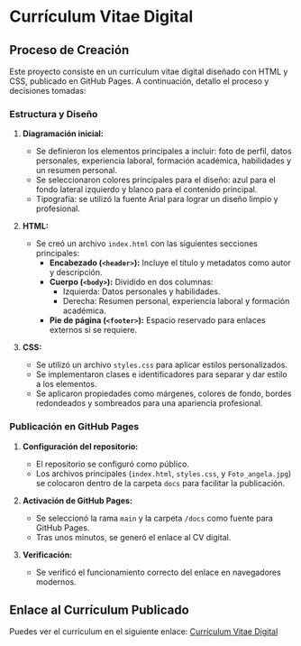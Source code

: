 # Currículum Vitae Digital

## Proceso de Creación

Este proyecto consiste en un currículum vitae digital diseñado con HTML y CSS, publicado en GitHub Pages. A continuación, detallo el proceso y decisiones tomadas:

### Estructura y Diseño
1. **Diagramación inicial:**
   - Se definieron los elementos principales a incluir: foto de perfil, datos personales, experiencia laboral, formación académica, habilidades y un resumen personal.
   - Se seleccionaron colores principales para el diseño: azul para el fondo lateral izquierdo y blanco para el contenido principal.
   - Tipografía: se utilizó la fuente Arial para lograr un diseño limpio y profesional.

2. **HTML:**
   - Se creó un archivo `index.html` con las siguientes secciones principales:
     - **Encabezado (`<header>`):** Incluye el título y metadatos como autor y descripción.
     - **Cuerpo (`<body>`):** Dividido en dos columnas:
       - Izquierda: Datos personales y habilidades.
       - Derecha: Resumen personal, experiencia laboral y formación académica.
     - **Pie de página (`<footer>`):** Espacio reservado para enlaces externos si se requiere.

3. **CSS:**
   - Se utilizó un archivo `styles.css` para aplicar estilos personalizados.
   - Se implementaron clases e identificadores para separar y dar estilo a los elementos.
   - Se aplicaron propiedades como márgenes, colores de fondo, bordes redondeados y sombreados para una apariencia profesional.

### Publicación en GitHub Pages
1. **Configuración del repositorio:**
   - El repositorio se configuró como público.
   - Los archivos principales (`index.html`, `styles.css`, y `Foto_angela.jpg`) se colocaron dentro de la carpeta `docs` para facilitar la publicación.

2. **Activación de GitHub Pages:**
   - Se seleccionó la rama `main` y la carpeta `/docs` como fuente para GitHub Pages.
   - Tras unos minutos, se generó el enlace al CV digital.

3. **Verificación:**
   - Se verificó el funcionamiento correcto del enlace en navegadores modernos.

## Enlace al Currículum Publicado

Puedes ver el currículum en el siguiente enlace:
[Currículum Vitae Digital](https://angelapobb.github.io/tareas-poblete/)
